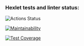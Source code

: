### Hexlet tests and linter status:
![Actions Status](/workflows/hexlet-check/badge.svg)

[![Maintainability](https://api.codeclimate.com/v1/badges/6d8685d6f03ce866868d/maintainability)](https://codeclimate.com/github/nichegosebe/frontend-project-lvl2/maintainability)

[![Test Coverage](https://api.codeclimate.com/v1/badges/6d8685d6f03ce866868d/test_coverage)](https://codeclimate.com/github/nichegosebe/frontend-project-lvl2/test_coverage)